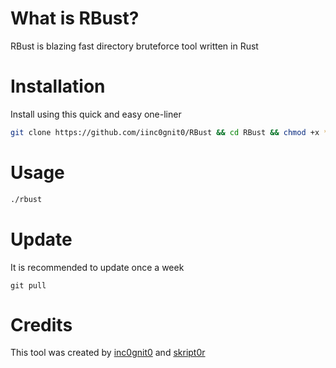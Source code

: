 # What is RBust?

RBust is blazing fast directory bruteforce tool written in Rust

# Installation

Install using this quick and easy one-liner

```bash
git clone https://github.com/iinc0gnit0/RBust && cd RBust && chmod +x * && ./install.sh
```

# Usage

```bash
./rbust
```

# Update

It is recommended to update once a week

`git pull`

# Credits

This tool was created by [inc0gnit0](https://github.com/iinc0gni0t) and [skript0r](https://github.com/green0ctagon)
